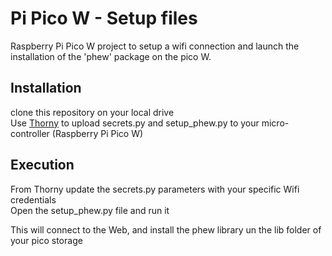 # Pi Pico W - Setup files
Raspberry Pi Pico W project to setup a wifi connection and launch the installation of the 'phew' package on the pico W.  

## Installation
clone this repository on your local drive  
Use [Thorny](https://thonny.org/) to upload secrets.py and setup_phew.py to your micro-controller (Raspberry Pi Pico W)  
  
## Execution  
From Thorny update the secrets.py parameters with your specific Wifi credentials  
Open the setup_phew.py file and run it  
  
This will connect to the Web, and install the phew library un the lib folder of your pico storage  
